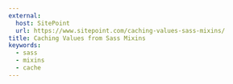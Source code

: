 ```yaml
---
external:
  host: SitePoint
  url: https://www.sitepoint.com/caching-values-sass-mixins/
title: Caching Values from Sass Mixins
keywords:
  - sass
  - mixins
  - cache
---
```

